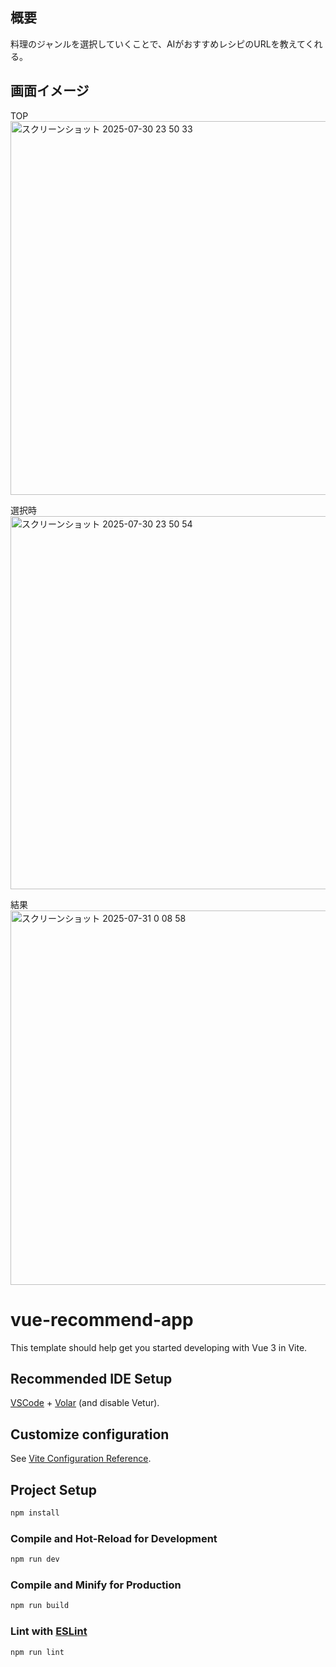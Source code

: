 ## 概要
料理のジャンルを選択していくことで、AIがおすすめレシピのURLを教えてくれる。
## 画面イメージ
TOP  
<img width="962" height="598" alt="スクリーンショット 2025-07-30 23 50 33" src="https://github.com/user-attachments/assets/208d6f90-007b-4c11-a2c5-8282ded416fc" />  
  
選択時   
<img width="958" height="597" alt="スクリーンショット 2025-07-30 23 50 54" src="https://github.com/user-attachments/assets/4edd1add-b599-4f06-a32f-4f7ed9dbe36a" />
  
結果   
<img width="959" height="599" alt="スクリーンショット 2025-07-31 0 08 58" src="https://github.com/user-attachments/assets/90e17805-a1ce-4c7a-92c8-7543327f11ad" />  


# vue-recommend-app

This template should help get you started developing with Vue 3 in Vite.

## Recommended IDE Setup

[VSCode](https://code.visualstudio.com/) + [Volar](https://marketplace.visualstudio.com/items?itemName=Vue.volar) (and disable Vetur).

## Customize configuration

See [Vite Configuration Reference](https://vite.dev/config/).

## Project Setup

```sh
npm install
```

### Compile and Hot-Reload for Development

```sh
npm run dev
```

### Compile and Minify for Production

```sh
npm run build
```

### Lint with [ESLint](https://eslint.org/)

```sh
npm run lint
```
